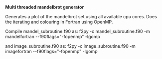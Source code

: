 **Multi threaded mandelbrot generator**

Generates a plot of the mandelbrot set using all available cpu cores. Does the iterating and colouring in Fortran using OpenMP.

Compile mandel_subroutine.f90 as:
f2py -c mandel_subroutine.f90 -m mandelfortran --f90flags="-fopenmp" -lgomp

and image_subroutine.f90 as:
f2py -c image_subroutine.f90 -m imagefortran --f90flags="-fopenmp" -lgomp
